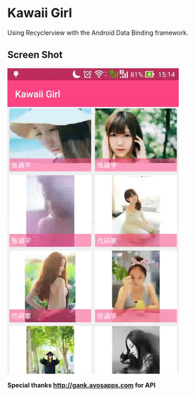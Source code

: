 # Kawaii Girl
Using Recyclerview with the Android Data Binding framework.

## Screen Shot
![Image of Yaktocat](https://raw.githubusercontent.com/minibugdev/kawaii-girl-android-databinding-example/master/screenshot/device-2015-11-30-151406.gif)

**Special thanks http://gank.avosapps.com for API**